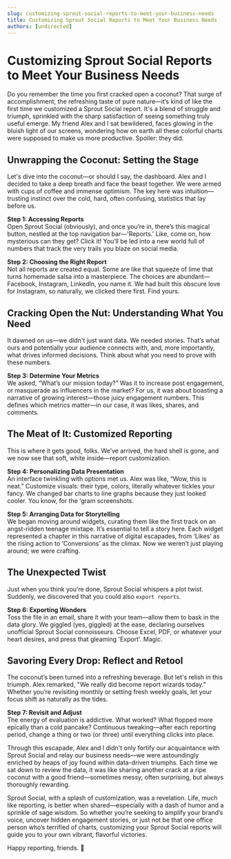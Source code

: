 ```yaml
---
slug: customizing-sprout-social-reports-to-meet-your-business-needs
title: Customizing Sprout Social Reports to Meet Your Business Needs
authors: [undirected]
---
```



# Customizing Sprout Social Reports to Meet Your Business Needs

Do you remember the time you first cracked open a coconut? That surge of accomplishment, the refreshing taste of pure nature—it’s kind of like the first time we customized a Sprout Social report. It's a blend of struggle and triumph, sprinkled with the sharp satisfaction of seeing something truly useful emerge. My friend Alex and I sat bewildered, faces glowing in the bluish light of our screens, wondering how on earth all these colorful charts were supposed to make us more productive. Spoiler: they did.

## Unwrapping the Coconut: Setting the Stage

Let's dive into the coconut—or should I say, the dashboard. Alex and I decided to take a deep breath and face the beast together. We were armed with cups of coffee and immense optimism. The key here was intuition—trusting instinct over the cold, hard, often confusing, statistics that lay before us.

**Step 1: Accessing Reports**  
Open Sprout Social (obviously), and once you’re in, there’s this magical button, nestled at the top navigation bar—'Reports.' Like, come on, how mysterious can they get? Click it! You’ll be led into a new world full of numbers that track the very trails you blaze on social media. 

**Step 2: Choosing the Right Report**  
Not all reports are created equal. Some are like that squeeze of lime that turns homemade salsa into a masterpiece. The choices are abundant—Facebook, Instagram, LinkedIn, you name it. We had built this obscure love for Instagram, so naturally, we clicked there first. Find yours.

## Cracking Open the Nut: Understanding What You Need

It dawned on us—we didn't just want data. We needed stories. That’s what ours and potentially your audience connects with, and, more importantly, what drives informed decisions. Think about what you need to prove with these numbers.

**Step 3: Determine Your Metrics**  
We asked, “What’s our mission today?” Was it to increase post engagement, or masquerade as influencers in the market? For us, it was about boasting a narrative of growing interest—those juicy engagement numbers. This defines which metrics matter—in our case, it was likes, shares, and comments.

## The Meat of It: Customized Reporting

This is where it gets good, folks. We’ve arrived, the hard shell is gone, and we now see that soft, white inside—report customization. 

**Step 4: Personalizing Data Presentation**  
An interface twinkling with options met us. Alex was like, “Wow, this is neat.” Customize visuals: their type, colors, literally whatever tickles your fancy. We changed bar charts to line graphs because they just looked cooler. You know, for the ‘gram screenshots.

**Step 5: Arranging Data for Storytelling**  
We began moving around widgets, curating them like the first track on an angst-ridden teenage mixtape. It’s essential to tell a story here. Each widget represented a chapter in this narrative of digital escapades, from ‘Likes’ as the rising action to ‘Conversions’ as the climax. Now we weren’t just playing around; we were crafting.

## The Unexpected Twist

Just when you think you’re done, Sprout Social whispers a plot twist. Suddenly, we discovered that you could also `export reports`. 

**Step 6: Exporting Wonders**  
Toss the file in an email, share it with your team—allow them to bask in the data glory. We giggled (yes, giggled) at the ease, declaring ourselves unofficial Sprout Social connoisseurs. Choose Excel, PDF, or whatever your heart desires, and press that gleaming 'Export'. Magic.

## Savoring Every Drop: Reflect and Retool

The coconut’s been turned into a refreshing beverage. But let's relish in this triumph. Alex remarked, "We really did become report wizards today." Whether you’re revisiting monthly or setting fresh weekly goals, let your focus shift as naturally as the tides. 

**Step 7: Revisit and Adjust**  
The energy of evaluation is addictive. What worked? What flopped more epically than a cold pancake? Continuous tweaking—after each reporting period, change a thing or two (or three) until everything clicks into place. 

Through this escapade, Alex and I didn't only fortify our acquaintance with Sprout Social and relay our business needs—we were astoundingly enriched by heaps of joy found within data-driven triumphs. Each time we sat down to review the data, it was like sharing another crack at a ripe coconut with a good friend—sometimes messy, often surprising, but always thoroughly rewarding. 

Sprout Social, with a splash of customization, was a revelation. Life, much like reporting, is better when shared—especially with a dash of humor and a sprinkle of sage wisdom. So whether you’re seeking to amplify your brand’s voice, uncover hidden engagement stories, or just not be that one office person who’s terrified of charts, customizing your Sprout Social reports will guide you to your own vibrant, flavorful victories. 

Happy reporting, friends. 🌿